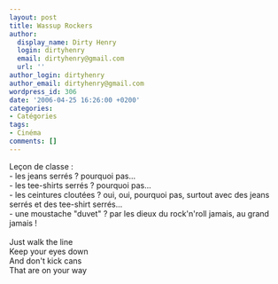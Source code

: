 ```yaml
---
layout: post
title: Wassup Rockers
author:
  display_name: Dirty Henry
  login: dirtyhenry
  email: dirtyhenry@gmail.com
  url: ''
author_login: dirtyhenry
author_email: dirtyhenry@gmail.com
wordpress_id: 306
date: '2006-04-25 16:26:00 +0200'
categories:
- Catégories
tags:
- Cinéma
comments: []
---
```

Leçon de classe :<br />- les jeans serrés ? pourquoi pas...<br />- les tee-shirts serrés ? pourquoi pas...<br />- les ceintures cloutées ? oui, oui, pourquoi pas, surtout avec des jeans serrés et des tee-shirt serrés...<br />- une moustache "duvet" ? par les dieux du rock'n'roll jamais, au grand jamais !<br /><br />Just walk the line<br />Keep your eyes down<br />And don't kick cans<br />That are on your way
